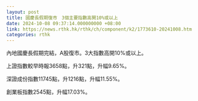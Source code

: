 ```yaml
---
layout: post
title: 國慶長假期復市　3個主要指數高開10%或以上
date: 2024-10-08 09:37:14.000000000 +08:00
link: https://news.rthk.hk/rthk/ch/component/k2/1773610-20241008.htm
categories: rthk
---
```


內地國慶長假期完結，A股復市。3大指數高開10%或以上。

上證指數較早時報3658點，升321點，升幅9.65%。

深證成份指數11745點，升1216點，升幅11.55%。

創業板指數2545點，升幅17.03%。
